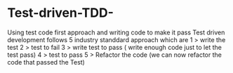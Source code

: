 # Test-driven-TDD-
Using test code first approach and writing code to make it pass
Test driven development follows 5 industry standdard approach which are 
1 > write the test
2 > test to fail
3 > write test to pass ( write enough code just to let the test pass)
4 > test to pass
5 > Refactor the code (we can now refactor the code that passed the Test)

